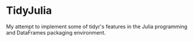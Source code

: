 # TidyJulia
My attempt to implement some of tidyr's features in the Julia programming and DataFrames packaging environment.

